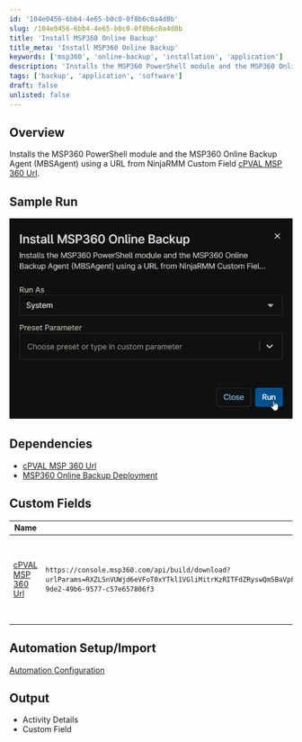 ```yaml
---
id: '104e0456-6bb4-4e65-b0c0-0f8b6c0a4d8b'
slug: /104e0456-6bb4-4e65-b0c0-0f8b6c0a4d8b
title: 'Install MSP360 Online Backup'
title_meta: 'Install MSP360 Online Backup'
keywords: ['msp360', 'online-backup', 'installation', 'application']
description: 'Installs the MSP360 PowerShell module and the MSP360 Online Backup Agent (MBSAgent) using a URL from NinjaRMM Custom Field cPVAL MSP 360 Url.'
tags: ['backup', 'application', 'software']
draft: false
unlisted: false
---
```


## Overview

Installs the MSP360 PowerShell module and the MSP360 Online Backup Agent (MBSAgent) using a URL from NinjaRMM Custom Field [cPVAL MSP 360 Url](/docs/7e18083b-6a0e-49da-8a08-cfe9c7fa3378).

## Sample Run

![Image1](../../../static/img/docs/104e0456-6bb4-4e65-b0c0-0f8b6c0a4d8b/image1.webp)

## Dependencies

- [cPVAL MSP 360 Url](/docs/7e18083b-6a0e-49da-8a08-cfe9c7fa3378)
- [MSP360 Online Backup Deployment](/docs/2f783bba-4022-43d3-8bb4-a768f68fe8c2)

## Custom Fields

| Name | Example | Level | Required | Type | Description |
| ---- | ------- | ----- | -------- | ---- | ----------- |
| [cPVAL MSP 360 Url](/docs/7e18083b-6a0e-49da-8a08-cfe9c7fa3378) | `https://console.msp360.com/api/build/download?urlParams=RXZLSnVUWjd6eVFoT0xYTkl1VGliMitrKzRITFdZRyswQm5BaVpFSzJHYmhFOXZ3NmZ3RXVtSFNnUWdNa1pPL1p6UnRldlMxT3FxdUlRZENSaXJCdjM4TzdwdWxkclRqMHhOQ1BGTFFzeDZYd0hXNXZpcEFPMWM5ZjFCdDc2UFg0a01RSjF5QmJkbGFLcDFzL1NXNVhZT05RYytrRE5TekE3akZEa1RMZ2p6Z0haWnI0L29nR3hFbVNFbkpqczZucnBFY09tL3ZoWkFJL2M1ajZoQ1dEdz09&companyId=edddd66c-9de2-49b6-9577-c57e657806f3` | Organization | Yes | Text | MBS backup agent URL. Copy the link from MBS portal in Downloads section. |

## Automation Setup/Import

[Automation Configuration](https://github.com/ProVal-Tech/ninjarmm/blob/main/scripts/install-msp36-online-backup.ps1)

## Output

- Activity Details  
- Custom Field
